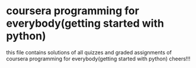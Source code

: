 # coursera programming for everybody(getting started with python)
this file contains solutions of all quizzes and graded assignments of coursera programming for everybody(getting started with python)
cheers!!!
